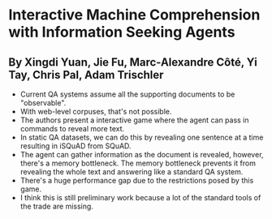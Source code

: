 # Interactive Machine Comprehension with Information Seeking Agents
## By Xingdi Yuan, Jie Fu, Marc-Alexandre Côté, Yi Tay, Chris Pal, Adam Trischler

* Current QA systems assume all the supporting documents to be "observable".
* With web-level corpuses, that's not possible.
* The authors present a interactive game where the agent can pass in commands to reveal more text.
* In static QA datasets, we can do this by revealing one sentence at a time resulting in iSQuAD from SQuAD.
* The agent can gather information as the document is revealed, however, there's a memory bottleneck. The memory bottleneck prevents it from revealing the whole text and answering like a standard QA system.
* There's a huge performance gap due to the restrictions posed by this game.
* I think this is still preliminary work because a lot of the standard tools of the trade are missing. 
